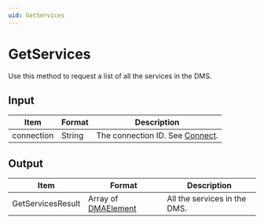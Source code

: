 ```yaml
---
uid: GetServices
---
```


# GetServices

Use this method to request a list of all the services in the DMS.

## Input

| Item       | Format | Description                                   |
|------------|--------|-----------------------------------------------|
| connection | String | The connection ID. See [Connect](xref:Connect). |

## Output

| Item | Format | Description |
|--|--|--|
| GetServicesResult | Array of [DMAElement](xref:DMAElement1) | All the services in the DMS. |
